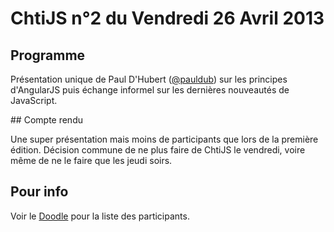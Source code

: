 <!--VarStream
title=ChtiJS #2
description=Découvrez le contenu du ChtiJS n°2 avec la présentation de \
Paul d'Hubert sur les concepts d'AngularJS'.
created=2013-04-26 12:00:00
keywords.+=AngularJS
-->

# ChtiJS n°2 du Vendredi 26 Avril 2013

## Programme

Présentation unique de Paul D'Hubert ([@pauldub](https://twitter.com/pauldub))
 sur les principes d'AngularJS puis échange informel sur les dernières
 nouveautés de JavaScript.

## Compte rendu

Une super présentation mais moins de participants que lors de la première
 édition. Décision commune de ne plus faire de ChtiJS le vendredi, voire même
 de ne le faire que les jeudi soirs.

## Pour info

Voir le [Doodle](http://doodle.com/nhz4rqbu88xvmxnc) pour la liste des
 participants.
